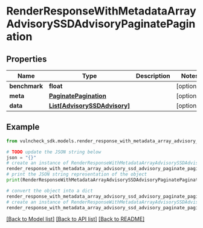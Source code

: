 # RenderResponseWithMetadataArrayAdvisorySSDAdvisoryPaginatePagination


## Properties

Name | Type | Description | Notes
------------ | ------------- | ------------- | -------------
**benchmark** | **float** |  | [optional] 
**meta** | [**PaginatePagination**](PaginatePagination.md) |  | [optional] 
**data** | [**List[AdvisorySSDAdvisory]**](AdvisorySSDAdvisory.md) |  | [optional] 

## Example

```python
from vulncheck_sdk.models.render_response_with_metadata_array_advisory_ssd_advisory_paginate_pagination import RenderResponseWithMetadataArrayAdvisorySSDAdvisoryPaginatePagination

# TODO update the JSON string below
json = "{}"
# create an instance of RenderResponseWithMetadataArrayAdvisorySSDAdvisoryPaginatePagination from a JSON string
render_response_with_metadata_array_advisory_ssd_advisory_paginate_pagination_instance = RenderResponseWithMetadataArrayAdvisorySSDAdvisoryPaginatePagination.from_json(json)
# print the JSON string representation of the object
print(RenderResponseWithMetadataArrayAdvisorySSDAdvisoryPaginatePagination.to_json())

# convert the object into a dict
render_response_with_metadata_array_advisory_ssd_advisory_paginate_pagination_dict = render_response_with_metadata_array_advisory_ssd_advisory_paginate_pagination_instance.to_dict()
# create an instance of RenderResponseWithMetadataArrayAdvisorySSDAdvisoryPaginatePagination from a dict
render_response_with_metadata_array_advisory_ssd_advisory_paginate_pagination_from_dict = RenderResponseWithMetadataArrayAdvisorySSDAdvisoryPaginatePagination.from_dict(render_response_with_metadata_array_advisory_ssd_advisory_paginate_pagination_dict)
```
[[Back to Model list]](../README.md#documentation-for-models) [[Back to API list]](../README.md#documentation-for-api-endpoints) [[Back to README]](../README.md)


